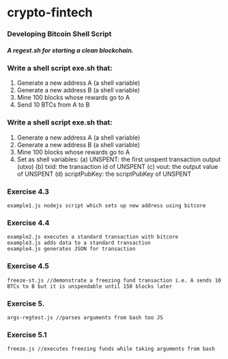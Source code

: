# crypto-fintech

### Developing Bitcoin Shell Script
##### A regest.sh for starting a clean blockchain.

### Write a shell script exe.sh that:
1. Generate a new address A (a shell variable)
2. Generate a new address B (a shell variable)
3. Mine 100 blocks whose rewards go to A
4. Send 10 BTCs from A to B

### Write a shell script exe.sh that:
1. Generate a new address A (a shell variable)
2. Generate a new address B (a shell variable)
3. Mine 100 blocks whose rewards go to A
4. Set as shell variables:
	(a) UNSPENT: the first unspent transaction output (utxo)
	(b) txid: the transaction id of UNSPENT
	(c) vout: the output value of UNSPENT
	(d) scriptPubKey: the scriptPubKey of UNSPENT
	
	
### Exercise 4.3 
    example1.js nodejs script which sets up new address using bitcore
### Exercise 4.4 
    example2.js executes a standard transaction with bitcore
    example3.js adds data to a standard transaction
    example4.js generates JSON for transaction

### Exercise 4.5 
    freeze-st.js //demonstrate a freezing fund transaction i.e. A sends 10 BTCs to B but it is unspendable until 150 blocks later

### Exercise 5. 
    args-regtest.js //parses arguments from bash too JS
### Exercise 5.1 
    freeze.js //executes freezing funds while taking arguments from bash







